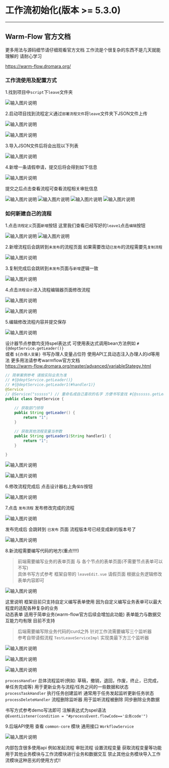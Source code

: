 # 工作流初始化(版本 >= 5.3.0)
- - -

## Warm-Flow 官方文档

更多用法与源码细节请仔细观看官方文档 
工作流是个很复杂的东西不是几天就能理解的 请耐心学习

https://warm-flow.dromara.org/

### 工作流使用及配置方式

1.找到项目中`script`下`leave`文件夹

![输入图片说明](https://foruda.gitee.com/images/1737528580662433426/278d3b8c_1766278.png "屏幕截图")

2.启动项目找到流程定义通过`部署流程文件`将`leave`文件夹下JSON文件上传

![输入图片说明](https://foruda.gitee.com/images/1737528975450787044/2b48929f_1766278.png "屏幕截图")

![输入图片说明](https://foruda.gitee.com/images/1737528992596110640/881526bb_1766278.png "屏幕截图")

3.导入JSON文件后将会出现以下列表

![输入图片说明](https://foruda.gitee.com/images/1737529038122612127/39d6cb06_1766278.png "屏幕截图")


4.新增一条请假申请，提交后将会得到如下信息

![输入图片说明](https://foruda.gitee.com/images/1737529198433551084/1e961d02_1766278.png "屏幕截图")

提交之后点击查看流程可查看流程相关审批信息

![输入图片说明](https://foruda.gitee.com/images/1737529293185669649/1c30194d_1766278.png "屏幕截图")
![输入图片说明](https://foruda.gitee.com/images/1737529302856228733/052b6189_1766278.png "屏幕截图")
![输入图片说明](https://foruda.gitee.com/images/1737529316625150163/f3ecf909_1766278.png "屏幕截图")
![输入图片说明](https://foruda.gitee.com/images/1737529323678968166/c778330e_1766278.png "屏幕截图")

### 如何新建自己的流程

1.点击`流程定义`页面`新增`按钮 这里我们查看已经写好的`leave1`点击`编辑`按钮

![输入图片说明](https://foruda.gitee.com/images/1737529632287955095/4604eace_1766278.png "屏幕截图")
![输入图片说明](https://foruda.gitee.com/images/1737530721343551790/0d38ef60_1766278.png "屏幕截图")

2.新增流程后会跳转到`未发布`的流程页面 如果需要改动`已发布`的流程需要先`复制流程`

![输入图片说明](https://foruda.gitee.com/images/1737529730534307974/78d82138_1766278.png "屏幕截图")

3.复制完成后会跳转到`未发布`页面与`新增`逻辑一致

![输入图片说明](https://foruda.gitee.com/images/1737529771075624407/b5df401d_1766278.png "屏幕截图")

4.点击`流程设计`进入流程编辑器页面修改流程

![输入图片说明](https://foruda.gitee.com/images/1737529842608265974/1779f073_1766278.png "屏幕截图")

![输入图片说明](https://foruda.gitee.com/images/1737529929465786270/f1c3cacb_1766278.png "屏幕截图")

5.编辑修改流程内容并提交保存

![输入图片说明](https://foruda.gitee.com/images/1737530221135678481/832e3b1e_1766278.png "屏幕截图")

设计器节点参数均支持spel表达式 可使用表达式调用bean方法例如 `#{@deptService.getLeader()}` <br>
或者 `${办理人变量}` 书写办理人变量占位符 使用API工具动态注入办理人的id等用法 更多用法请参考warmflow官方文档<br>
https://warm-flow.dromara.org/master/advanced/variableStategy.html

```java
// 简单案例参考 请按实际业务为准
// #{@deptService.getLeader()}
// #{@deptService.getLeader1(#handler1)}
@Service
// @Service("ssssss") // 重命名成自己喜欢的名字 方便书写查找 #{@ssssss.getLeader()}
public class DeptService {
    
    // 获取部门领导
    public String getLeader() {
        return "1";
    }

    // 获取其他流程变量当参数
    public String getLeader1(String handler1) {
        return "1";
    }
    
}
```

![输入图片说明](https://foruda.gitee.com/images/1737530283534208575/28bc3ce2_1766278.png "屏幕截图")

![输入图片说明](https://foruda.gitee.com/images/1737530405595713291/588d498f_1766278.png "屏幕截图")

6.修改流程完成后 点击设计器右上角`保存`按钮

![输入图片说明](https://foruda.gitee.com/images/1737530463821262498/1b717351_1766278.png "屏幕截图")

7.点击 `发布流程` 发布修改完成的流程

![输入图片说明](https://foruda.gitee.com/images/1737530573466145192/cbbf3783_1766278.png "屏幕截图")

发布完成后 会跳转到 `已发布` 页面 流程版本号已经变成新的版本号了

![输入图片说明](https://foruda.gitee.com/images/1737530652110891393/3fc50c4b_1766278.png "屏幕截图")

8.新流程需要编写代码的地方(重点!!!!)

> 前端需要编写业务的表单页面 与 各个节点的表单页面(不需要节点表单可以不写)<br>
> 具体书写方式参考 框架自带的 `leaveEdit.vue` 请假页面 根据业务逻辑修改表单内容即可<br>

![输入图片说明](https://foruda.gitee.com/images/1737530863662464931/15dabdd0_1766278.png "屏幕截图")

这里说明 框架目前只支持自定义编写表单使用 因为自定义编写业务表单可以最大程度的适配各种复杂的业务<br>
动态表单 适用于简单业务(warm-flow官方后续会增加此功能) 表单能力与数据交互能力均有限 目前不支持<br>

> 后端需要编写除业务代码的curd之外 针对工作流需要编写三个监听器<br>
> 参考自带请假流程 `TestLeaveServiceImpl` 实现类最下方三个监听器<br>


![输入图片说明](https://foruda.gitee.com/images/1737531090579752181/b23c7411_1766278.png "屏幕截图")

![输入图片说明](https://foruda.gitee.com/images/1739929643523598196/af5301da_1766278.png "屏幕截图")

![输入图片说明](https://foruda.gitee.com/images/1737531104539008756/f1a43a7f_1766278.png "屏幕截图")

`processHandler` 总体流程监听(例如: 草稿，撤销，退回，作废，终止，已完成，单任务完成等) 用于更新业务与流程/任务之间的一些数据和状态<br>
`processTaskHandler` 执行任务创建监听 通常用于任务发起监听更新任务状态<br>
`processDeleteHandler` 流程删除监听器 用于监听流程被删除 同步删除业务数据<br>

书写方式参考demo写法即可 注解表达式为spel语法<br>
`@EventListener(condition = "#processEvent.flowCode=='业务code'")`<br>

9.后端API使用 查看 `common-core` 模块 通用接口 `WorkflowService`

![输入图片说明](https://foruda.gitee.com/images/1737531677878180377/85899f22_1766278.png "屏幕截图")

内部包含很多使用api 例如发起流程 审批流程 设置流程变量 获取流程变量等功能<br>
用于其他业务模块与工作流模块进行业务和数据交互 禁止其他业务模块导入工作流模块这种恶劣的使用方式!!<br>

